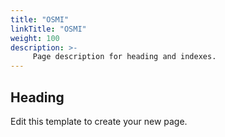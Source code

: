 ```yaml
---
title: "OSMI"
linkTitle: "OSMI"
weight: 100
description: >-
     Page description for heading and indexes.
---
```


## Heading

Edit this template to create your new page.
